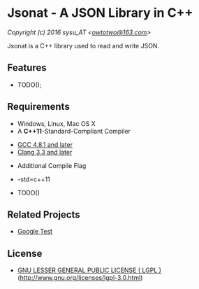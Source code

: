 # Jsonat - A JSON Library in C++ #
*Copyright (c) 2016 sysu_AT &lt;<owtotwo@163.com>&gt;*

Jsonat is a C++ library used to read and write JSON.


## Features ##
* TODO();


## Requirements ##
+ Windows, Linux, Mac OS X
+ A **C++11**-Standard-Compliant Compiler 
 - [GCC 4.8.1 and later](https://gcc.gnu.org/gcc-4.8/cxx0x_status.html)
 - [Clang 3.3 and later](http://clang.llvm.org/cxx_status.html)
+ Additional Compile Flag
 - -std=c++11
+ TODO()


## Related Projects ##
* [Google Test](https://github.com/google/googletest)


## License ##
* [GNU LESSER GENERAL PUBLIC LICENSE ( LGPL )](LICENSE) (<http://www.gnu.org/licenses/lgpl-3.0.html>)
